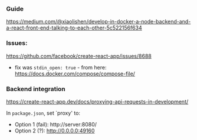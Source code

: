 ### Guide

https://medium.com/@xiaolishen/develop-in-docker-a-node-backend-and-a-react-front-end-talking-to-each-other-5c522156f634

### Issues:

https://github.com/facebook/create-react-app/issues/8688

* fix was `stdin_open: true` - from here: https://docs.docker.com/compose/compose-file/

### Backend integration

https://create-react-app.dev/docs/proxying-api-requests-in-development/

In `package.json`, set `proxy' to:
- Option 1 (fail):  http://server:8080/
- Option 2 (?):  http://0.0.0.0:49160
